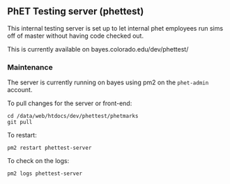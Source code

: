 

## PhET Testing server (phettest)

This internal testing server is set up to let internal phet employees run sims off of master without having 
code checked out.

This is currently available on bayes.colorado.edu/dev/phettest/ 

### Maintenance

The server is currently running on bayes using pm2 on the `phet-admin` account.

To pull changes for the server or front-end:

    cd /data/web/htdocs/dev/phettest/phetmarks
    git pull

To restart:

    pm2 restart phettest-server
  
To check on the logs:

    pm2 logs phettest-server
    
    